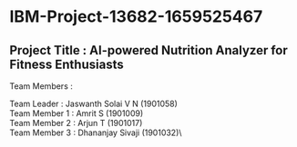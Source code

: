 # IBM-Project-13682-1659525467

## Project Title : AI-powered Nutrition Analyzer for Fitness Enthusiasts

Team Members : 

Team Leader : Jaswanth Solai V N (1901058)\
Team Member 1 : Amrit S (1901009)\
Team Member 2 : Arjun T (1901017)\
Team Member 3 : Dhananjay Sivaji (1901032)\
